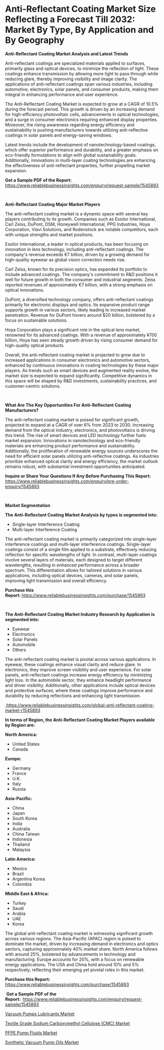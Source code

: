 <p><h1>Anti-Reflectant Coating Market Size Reflecting a Forecast Till 2032: Market By Type, By Application and By Geography</h1></p><p><strong>Anti-Reflectant Coating Market Analysis and Latest Trends</strong></p>
<p><p>Anti-reflectant coatings are specialized materials applied to surfaces, primarily glass and optical devices, to minimize the reflection of light. These coatings enhance transmission by allowing more light to pass through while reducing glare, thereby improving visibility and image clarity. The applications of anti-reflectant coatings span various industries, including automotive, electronics, solar panels, and consumer products, making them integral in enhancing performance and user experience.</p><p>The Anti-Reflectant Coating Market is expected to grow at a CAGR of 10.5% during the forecast period. This growth is driven by an increasing demand for high-efficiency photovoltaic cells, advancements in optical technologies, and a surge in consumer electronics requiring enhanced display properties. Moreover, the rising awareness regarding energy efficiency and sustainability is pushing manufacturers towards utilizing anti-reflective coatings in solar panels and energy-saving windows. </p><p>Latest trends include the development of nanotechnology-based coatings, which offer superior performance and durability, and a greater emphasis on eco-friendly formulations to align with global sustainability goals. Additionally, innovations in multi-layer coating technologies are enhancing the effectiveness of anti-reflectant properties, further propelling market expansion.</p></p>
<p><strong>Get a Sample PDF of the Report:&nbsp;</strong> <a href="https://www.reliablebusinessinsights.com/enquiry/request-sample/1545893?utm_campaign=1837&utm_medium=2&utm_source=Github&utm_content=ia&utm_term=01022025&utm_id=anti-reflectant-coating">https://www.reliablebusinessinsights.com/enquiry/request-sample/1545893</a></p>
<p>&nbsp;</p>
<p><strong>Anti-Reflectant Coating Major Market Players</strong></p>
<p><p>The anti-reflectant coating market is a dynamic space with several key players contributing to its growth. Companies such as Essilor International, Carl Zeiss, DuPont, DSM, Honeywell International, PPG Industries, Hoya Corporation, Viavi Solutions, and Rodenstock are notable competitors, each with unique strengths and market positions.</p><p>Essilor International, a leader in optical products, has been focusing on innovation in lens technology, including anti-reflectant coatings. The company's revenue exceeds €7 billion, driven by a growing demand for high-quality eyewear as global vision correction needs rise.</p><p>Carl Zeiss, known for its precision optics, has expanded its portfolio to include advanced coatings. The company's commitment to R&D positions it well for future growth in both the consumer and industrial segments. Zeiss reported revenues of approximately €7 billion, with a strong emphasis on optical innovations.</p><p>DuPont, a diversified technology company, offers anti-reflectant coatings primarily for electronic displays and optics. Its expansive product range supports growth in various sectors, likely leading to increased market penetration. Revenue for DuPont hovers around $20 billion, bolstered by a focus on sustainable solutions.</p><p>Hoya Corporation plays a significant role in the optical lens market, renowned for its advanced coatings. With a revenue of approximately ¥700 billion, Hoya has seen steady growth driven by rising consumer demand for high-quality optical products.</p><p>Overall, the anti-reflectant coating market is projected to grow due to increased applications in consumer electronics and automotive sectors, enhanced by continuous innovations in coating technologies by these major players. As trends such as smart devices and augmented reality evolve, the market size is expected to expand significantly. Competitive dynamics in this space will be shaped by R&D investments, sustainability practices, and customer-centric solutions.</p></p>
<p>&nbsp;</p>
<p><strong>What Are The Key Opportunities For Anti-Reflectant Coating Manufacturers?</strong></p>
<p><p>The anti-reflectant coating market is poised for significant growth, projected to expand at a CAGR of over 6% from 2023 to 2030. Increasing demand from the optical industry, electronics, and photovoltaics is driving this trend. The rise of smart devices and LED technology further fuels market expansion. Innovations in nanotechnology and eco-friendly materials are enhancing product performance and sustainability. Additionally, the proliferation of renewable energy sources underscores the need for efficient solar panels utilizing anti-reflective coatings. As industries prioritize enhanced optical clarity and energy efficiency, the market outlook remains robust, with substantial investment opportunities anticipated.</p></p>
<p><strong>Inquire or Share Your Questions If Any Before Purchasing This Report:</strong> <a href="https://www.reliablebusinessinsights.com/enquiry/pre-order-enquiry/1545893?utm_campaign=1837&utm_medium=2&utm_source=Github&utm_content=ia&utm_term=01022025&utm_id=anti-reflectant-coating">https://www.reliablebusinessinsights.com/enquiry/pre-order-enquiry/1545893</a></p>
<p>&nbsp;</p>
<p><strong>Market Segmentation</strong></p>
<p><strong>The Anti-Reflectant Coating Market Analysis by types is segmented into:</strong></p>
<p><ul><li>Single-layer Interference Coating</li><li>Multi-layer Interference Coating</li></ul></p>
<p><p>The anti-reflectant coating market is primarily categorized into single-layer interference coatings and multi-layer interference coatings. Single-layer coatings consist of a single film applied to a substrate, effectively reducing reflection for specific wavelengths of light. In contrast, multi-layer coatings involve several layers of materials, each designed to target different wavelengths, resulting in enhanced performance across a broader spectrum. This differentiation allows for tailored solutions in various applications, including optical devices, cameras, and solar panels, improving light transmission and overall efficiency.</p></p>
<p><strong>Purchase this Report:&nbsp;</strong><a href="https://www.reliablebusinessinsights.com/purchase/1545893?utm_campaign=1837&utm_medium=2&utm_source=Github&utm_content=ia&utm_term=01022025&utm_id=anti-reflectant-coating">https://www.reliablebusinessinsights.com/purchase/1545893</a></p>
<p>&nbsp;</p>
<p><strong>The Anti-Reflectant Coating Market Industry Research by Application is segmented into:</strong></p>
<p><ul><li>Eyewear</li><li>Electronics</li><li>Solar Panels</li><li>Automobile</li><li>Others</li></ul></p>
<p><p>The anti-reflectant coating market is pivotal across various applications. In eyewear, these coatings enhance visual clarity and reduce glare. In electronics, they improve screen visibility and user experience. For solar panels, anti-reflectant coatings increase energy efficiency by minimizing light loss. In the automobile sector, they enhance headlight performance and driver visibility. Additionally, other applications include optical devices and protective surfaces, where these coatings improve performance and durability by reducing reflections and enhancing light transmission.</p></p>
<p><a href="https://www.reliablebusinessinsights.com/global-anti-reflectant-coating-market-r1545893?utm_campaign=1837&utm_medium=2&utm_source=Github&utm_content=ia&utm_term=01022025&utm_id=anti-reflectant-coating">&nbsp;https://www.reliablebusinessinsights.com/global-anti-reflectant-coating-market-r1545893</a></p>
<p><strong>In terms of Region, the Anti-Reflectant Coating Market Players available by Region are:</strong></p>
<p>
    <p> <strong> North America: </strong>
        <ul>
            <li>United States</li>
            <li>Canada</li>
        </ul>
        </p> 
    <p> <strong> Europe: </strong>
        <ul>
            <li>Germany</li>
            <li>France</li>
            <li>U.K.</li>
            <li>Italy</li>
            <li>Russia</li>
        </ul>
        </p> 
    <p> <strong> Asia-Pacific: </strong>
        <ul>
            <li>China</li>
            <li>Japan</li>
            <li>South Korea</li>
            <li>India</li>
            <li>Australia</li>
            <li>China Taiwan</li>
            <li>Indonesia</li>
            <li>Thailand</li>
            <li>Malaysia</li>
        </ul>
        </p> 
    <p> <strong> Latin America: </strong>
        <ul>
            <li>Mexico</li>
            <li>Brazil</li>
            <li>Argentina Korea</li>
            <li>Colombia</li>
        </ul>
        </p> 
    <p> <strong> Middle East & Africa: </strong>
        <ul>
            <li>Turkey</li>
            <li>Saudi</li>
            <li>Arabia</li>
            <li>UAE</li>
            <li>Korea</li>
        </ul>
    </p>
    </p>
<p><p>The global anti-reflectant coating market is witnessing significant growth across various regions. The Asia-Pacific (APAC) region is poised to dominate the market, driven by increasing demand in electronics and optics sectors, capturing approximately 40% market share. North America follows with around 25%, bolstered by advancements in technology and manufacturing. Europe accounts for 20%, with a focus on renewable energy applications. The USA and China hold around 10% and 5% respectively, reflecting their emerging yet pivotal roles in this market.</p></p>
<p><strong>Purchase this Report: </strong><a href="https://www.reliablebusinessinsights.com/purchase/1545893?utm_campaign=1837&utm_medium=2&utm_source=Github&utm_content=ia&utm_term=01022025&utm_id=anti-reflectant-coating">https://www.reliablebusinessinsights.com/purchase/1545893</a></p>
<p>&nbsp;<strong>Get a Sample PDF of the Report:&nbsp;&nbsp;</strong><a href="https://www.reliablebusinessinsights.com/enquiry/request-sample/1545893?utm_campaign=1837&utm_medium=2&utm_source=Github&utm_content=ia&utm_term=01022025&utm_id=anti-reflectant-coating">https://www.reliablebusinessinsights.com/enquiry/request-sample/1545893</a></p>
<p><strong></strong></p>
<p><p><a href="https://github.com/slmagaddam/Market-Research-Report-List-1/blob/main/vacuum-pumps-lubricants-market.md?utm_campaign=1837&utm_medium=2&utm_source=Github&utm_content=ia&utm_term=01022025&utm_id=anti-reflectant-coating">Vacuum Pumps Lubricants Market</a></p><p><a href="https://github.com/iroldilom/Market-Research-Report-List-1/blob/main/textile-grade-sodium-carboxymethyl-cellulose-cmc-market.md?utm_campaign=1837&utm_medium=2&utm_source=Github&utm_content=ia&utm_term=01022025&utm_id=anti-reflectant-coating">Textile Grade Sodium Carboxymethyl Cellulose (CMC) Market</a></p><p><a href="https://github.com/chkrselia/Market-Research-Report-List-1/blob/main/pfpe-pump-fluids-market.md?utm_campaign=1837&utm_medium=2&utm_source=Github&utm_content=ia&utm_term=01022025&utm_id=anti-reflectant-coating">PFPE Pump Fluids Market</a></p><p><a href="https://github.com/moazugavate/Market-Research-Report-List-1/blob/main/synthetic-vacuum-pump-oils-market.md?utm_campaign=1837&utm_medium=2&utm_source=Github&utm_content=ia&utm_term=01022025&utm_id=anti-reflectant-coating">Synthetic Vacuum Pump Oils Market</a></p></p>